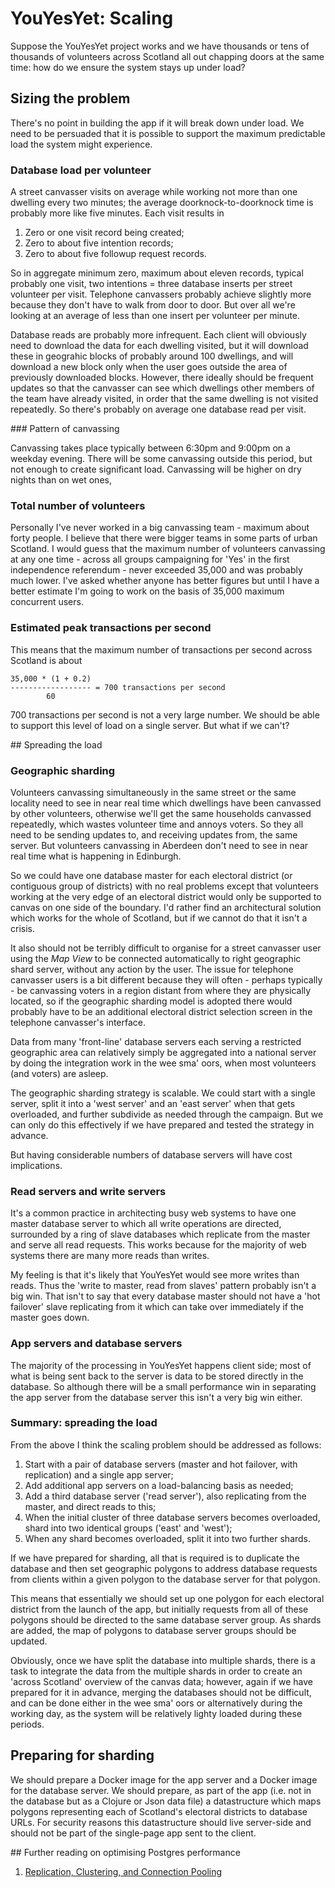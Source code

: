 # YouYesYet: Scaling

Suppose the YouYesYet project works and we have thousands or tens of thousands of volunteers across Scotland all out chapping doors at the same time: how do we ensure the system stays up under load?

## Sizing the problem

There's no point in building the app if it will break down under load. We need to be persuaded that it is possible to support the maximum predictable load the system might experience.

### Database load per volunteer

A street canvasser visits on average while working not more than one dwelling every two minutes; the average doorknock-to-doorknock time is probably more like five minutes. Each visit results in

1. Zero or one visit record being created;
2. Zero to about five intention records;
3. Zero to about five followup request records.

So in aggregate minimum zero, maximum about eleven records, typical probably one visit, two intentions = three database inserts per street volunteer per visit. Telephone canvassers probably achieve slightly more because they don't have to walk from door to door. But over all we're looking at an average of less than one insert per volunteer per minute.

Database reads are probably more infrequent. Each client will obviously need to download the data for each dwelling visited, but it will download these in geograhic blocks of probably around 100 dwellings, and will download a new block only when the user goes outside the area of previously downloaded blocks. However, there ideally should be frequent updates so that the canvasser can see which dwellings other members of the team have already visited, in order that the same dwelling is not visited repeatedly. So there's probably on average one database read per visit.

### Pattern of canvassing

Canvassing takes place typically between 6:30pm and 9:00pm on a weekday evening. There will be some canvassing outside this period, but not enough to create significant load. Canvassing will be higher on dry nights than on wet ones,

### Total number of volunteers

Personally I've never worked in a big canvassing team - maximum about forty people. I believe that there were bigger teams in some parts of urban Scotland. I would guess that the maximum number of volunteers canvassing at any one time - across all groups campaigning for 'Yes' in the first independence referendum - never exceeded 35,000 and was probably much lower. I've asked whether anyone has better figures but until I have a better estimate I'm going to work on the basis of 35,000 maximum concurrent users.

### Estimated peak transactions per second

This means that the maximum number of transactions per second across Scotland is about

    35,000 * (1 + 0.2)
    ------------------ = 700 transactions per second
            60

700 transactions per second is not a very large number. We should be able to support this level of load on a single server. But what if we can't?

## Spreading the load

### Geographic sharding

Volunteers canvassing simultaneously in the same street or the same locality need to see in near real time which dwellings have been canvassed by other volunteers, otherwise we'll get the same households canvassed repeatedly, which wastes volunteer time and annoys voters. So they all need to be sending updates to, and receiving updates from, the same server. But volunteers canvassing in Aberdeen don't need to see in near real time what is happening in Edinburgh.

So we could have one database master for each electoral district (or contiguous group of districts) with no real problems except that volunteers working at the very edge of an electoral district would only be supported to canvas on one side of the boundary. I'd rather find an architectural solution which works for the whole of Scotland, but if we cannot do that it isn't a crisis.

It also should not be terribly difficult to organise for a street canvasser user using the *Map View* to be connected automatically to right geographic shard server, without any action by the user. The issue for telephone canvasser users is a bit different because they will often - perhaps typically - be canvassing voters in a region distant from where they are physically located, so if the geographic sharding model is adopted there would probably have to be an additional electoral district selection screen in the telephone canvasser's interface.

Data from many 'front-line' database servers each serving a restricted geographic area can relatively simply be aggregated into a national server by doing the integration work in the wee sma' oors, when most volunteers (and voters) are asleep.

The geographic sharding strategy is scalable. We could start with a single server, split it into a 'west server' and an 'east server' when that gets overloaded, and further subdivide as needed through the campaign. But we can only do this effectively if we have prepared and tested the strategy in advance.

But having considerable numbers of database servers will have cost implications.

### Read servers and write servers

It's a common practice in architecting busy web systems to have one master database server to which all write operations are directed, surrounded by a ring of slave databases which replicate from the master and serve all read requests. This works because for the majority of web systems there are many more reads than writes.

My feeling is that it's likely that YouYesYet would see more writes than reads. Thus the 'write to master, read from slaves' pattern probably isn't a big win. That isn't to say that every database master should not have a 'hot failover' slave replicating from it which can take over immediately if the master goes down.

### App servers and database servers

The majority of the processing in YouYesYet happens client side; most of what is being sent back to the server is data to be stored directly in the database. So although there will be a small performance win in separating the app server from the database server this isn't a very big win either.

### Summary: spreading the load

From the above I think the scaling problem should be addressed as follows:

1. Start with a pair of database servers (master and hot failover, with replication) and a single app server;
2. Add additional app servers on a load-balancing basis as needed;
3. Add a third database server ('read server'), also replicating from the master, and direct reads to this;
4. When the initial cluster of three database servers becomes overloaded, shard into two identical groups ('east' and 'west');
5. When any shard becomes overloaded, split it into two further shards.

If we have prepared for sharding, all that is required is to duplicate the database and then set geographic polygons to address database requests from clients within a given polygon to the database server for that polygon.

This means that essentially we should set up one polygon for each electoral district from the launch of the app, but initially requests from all of these polygons should be directed to the same database server group. As shards are added, the map of polygons to database server groups should be updated.

Obviously, once we have split the database into multiple shards, there is a task to integrate the data from the multiple shards in order to create an 'across Scotland' overview of the canvas data; however, again if we have prepared for it in advance, merging the databases should not be difficult, and can be done either in the wee sma' oors or alternatively during the working day, as the system will be relatively lighty loaded during these periods.

## Preparing for sharding

We should prepare a Docker image for the app server and a Docker image for the database server. We should prepare, as part of the app (i.e. not in the database but as a Clojure or Json data file) a datastructure which maps polygons representing each of Scotland's electoral districts to database URLs. For security reasons this datastructure should live server-side and should not be part of the single-page app sent to the client.

## Further reading on optimising Postgres performance

1. [Replication, Clustering, and Connection Pooling](https://wiki.postgresql.org/wiki/Replication,_Clustering,_and_Connection_Pooling)
